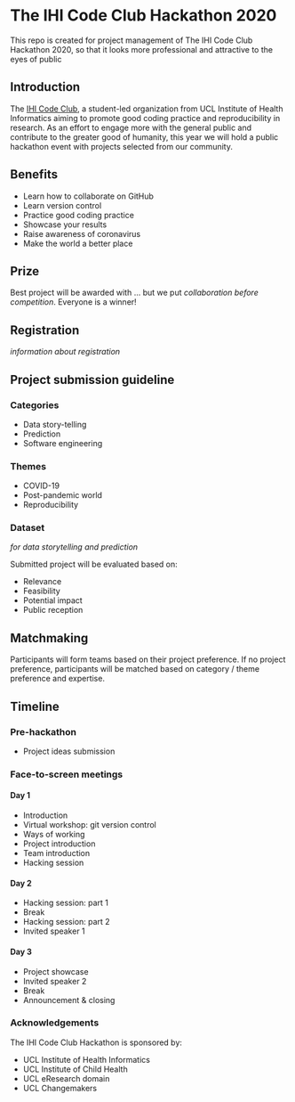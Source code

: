 # The IHI Code Club Hackathon 2020

This repo is created for project management of The IHI Code Club Hackathon 2020, so that it looks more professional and attractive to the eyes of public

## Introduction
The [IHI Code Club](https://ucl-ihi.github.io/CodeClub/introduction.html), a student-led organization from UCL Institute of Health Informatics aiming to promote good coding practice and reproducibility in research.
As an effort to engage more with the general public and contribute to the greater good of humanity, this year we will hold a public hackathon event with projects selected from our community.

## Benefits
- Learn how to collaborate on GitHub
- Learn version control
- Practice good coding practice
- Showcase your results
- Raise awareness of coronavirus
- Make the world a better place

## Prize
Best project will be awarded with ...
but we put _collaboration before competition_. Everyone is a winner!


## Registration
_information about registration_

## Project submission guideline
### Categories
- Data story-telling
- Prediction
- Software engineering

### Themes
- COVID-19
- Post-pandemic world
- Reproducibility

### Dataset
_for data storytelling and prediction_

Submitted project will be evaluated based on:
- Relevance
- Feasibility
- Potential impact
- Public reception

## Matchmaking
Participants will form teams based on their project preference.
If no project preference, participants will be matched based on category / theme preference and expertise.

## Timeline
### Pre-hackathon
- Project ideas submission

### Face-to-screen meetings
#### Day 1
- Introduction
- Virtual workshop: git version control
- Ways of working
- Project introduction
- Team introduction
- Hacking session 

#### Day 2
- Hacking session: part 1
- Break
- Hacking session: part 2
- Invited speaker 1

#### Day 3
- Project showcase
- Invited speaker 2
- Break
- Announcement & closing


### Acknowledgements
The IHI Code Club Hackathon is sponsored by:
- UCL Institute of Health Informatics
- UCL Institute of Child Health
- UCL eResearch domain
- UCL Changemakers
